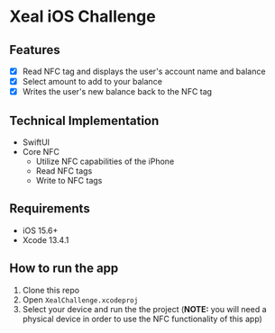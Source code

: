 # Xeal iOS Challenge

## Features
- [x] Read NFC tag and displays the user's account name and balance
- [x] Select amount to add to your balance
- [x] Writes the user's new balance back to the NFC tag

## Technical Implementation
- SwiftUI
- Core NFC
  - Utilize NFC capabilities of the iPhone
  - Read NFC tags
  - Write to NFC tags

## Requirements
- iOS 15.6+
- Xcode 13.4.1

## How to run the app
1. Clone this repo
2. Open `XealChallenge.xcodeproj`
3. Select your device and run the the project (**NOTE:** you will need a physical device in order to use the NFC functionality of this app)
